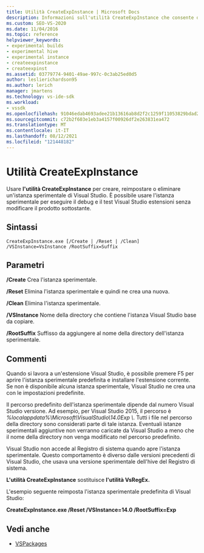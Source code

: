 ```yaml
---
title: Utilità CreateExpInstance | Microsoft Docs
description: Informazioni sull'utilità CreateExpInstance che consente di creare, reimpostare o eliminare un'istanza sperimentale di Visual Studio.
ms.custom: SEO-VS-2020
ms.date: 11/04/2016
ms.topic: reference
helpviewer_keywords:
- experimental builds
- experimental hive
- experimental instance
- createexpinstance
- createexpinst
ms.assetid: 03779774-9401-49ae-997c-0c3ab25ed0d5
author: leslierichardson95
ms.author: lerich
manager: jmartens
ms.technology: vs-ide-sdk
ms.workload:
- vssdk
ms.openlocfilehash: 91046edab4693adee21b13616ab8d2f2c1259f11053829bdad23ebcb797bc9ca
ms.sourcegitcommit: c72b2f603e1eb3a4157f00926df2e263831ea472
ms.translationtype: MT
ms.contentlocale: it-IT
ms.lasthandoff: 08/12/2021
ms.locfileid: "121448182"
---
```

# <a name="createexpinstance-utility"></a>Utilità CreateExpInstance
Usare **l'utilità CreateExpInstance** per creare, reimpostare o eliminare un'istanza sperimentale di Visual Studio. È possibile usare l'istanza sperimentale per eseguire il debug e il test Visual Studio estensioni senza modificare il prodotto sottostante.

## <a name="syntax"></a>Sintassi

```
CreateExpInstance.exe [/Create | /Reset | /Clean] /VSInstance=VsInstance /RootSuffix=Suffix
```

## <a name="parameters"></a>Parametri
 **/Create** Crea l'istanza sperimentale.

 **/Reset** Elimina l'istanza sperimentale e quindi ne crea una nuova.

 **/Clean** Elimina l'istanza sperimentale.

 **/VSInstance** Nome della directory che contiene l'istanza Visual Studio base da copiare.

 **/RootSuffix** Suffisso da aggiungere al nome della directory dell'istanza sperimentale.

## <a name="remarks"></a>Commenti
 Quando si lavora a un'estensione Visual Studio, è possibile premere F5 per aprire l'istanza sperimentale predefinita e installare l'estensione corrente. Se non è disponibile alcuna istanza sperimentale, Visual Studio ne crea una con le impostazioni predefinite.

 Il percorso predefinito dell'istanza sperimentale dipende dal numero Visual Studio versione. Ad esempio, per Visual Studio 2015, il percorso è *%localappdata%\Microsoft\VisualStudio\14.0Exp \\*. Tutti i file nel percorso della directory sono considerati parte di tale istanza. Eventuali istanze sperimentali aggiuntive non verranno caricate da Visual Studio a meno che il nome della directory non venga modificato nel percorso predefinito.

 Visual Studio non accede al Registro di sistema quando apre l'istanza sperimentale. Questo comportamento è diverso dalle versioni precedenti di Visual Studio, che usava una versione sperimentale dell'hive del Registro di sistema.

 **L'utilità CreateExpInstance** sostituisce **l'utilità VsRegEx.**

 L'esempio seguente reimposta l'istanza sperimentale predefinita di Visual Studio:

 **CreateExpInstance.exe /Reset /VSInstance=14.0 /RootSuffix=Exp**

## <a name="see-also"></a>Vedi anche
- [VSPackages](../../extensibility/internals/vspackages.md)
